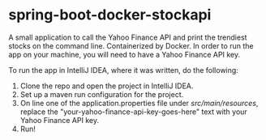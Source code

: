 # spring-boot-docker-stockapi
A small application to call the Yahoo Finance API and print the trendiest stocks on the command line. Containerized by Docker. In order to run the app on your machine, you will need to have a Yahoo Finance API key.

To run the app in IntelliJ IDEA, where it was written, do the following:

1. Clone the repo and open the project in IntelliJ IDEA.
2. Set up a maven run configuration for the project. 
3. On line one of the application.properties file under *src/main/resources*, replace the "your-yahoo-finance-api-key-goes-here" text with your Yahoo Finance API key.
4. Run!
